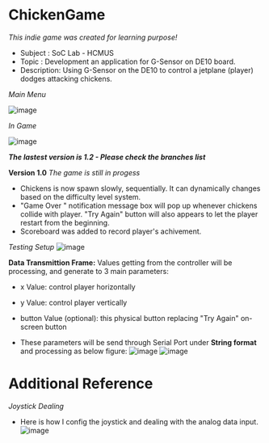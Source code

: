 # ChickenGame
_This indie game was created for learning purpose!_

+ Subject    : SoC Lab - HCMUS
+ Topic      : Development an application for G-Sensor on DE10 board.
+ Description: Using G-Sensor on the DE10 to control a jetplane (player) dodges attacking chickens.

_Main Menu_

![image](https://github.com/user-attachments/assets/804c1b47-3224-48c8-a8ab-48fee3c7b001)

_In Game_

![image](https://github.com/user-attachments/assets/dac34634-3a7a-4123-97df-bacb8d38d6ab)

**_The lastest version is 1.2 - Please check the branches list_**

**Version 1.0**
_The game is still in progess_
- Chickens is now spawn slowly, sequentially. It can dynamically changes based on the difficulty level system.
- "Game Over " notification message box will pop up whenever chickens collide with player. "Try Again" button will also appears to let the player restart from the beginning.
- Scoreboard was added to record player's achivement.

_Testing Setup_
![image](https://github.com/user-attachments/assets/28acb836-20f5-4da9-9464-9878bc575df3)

**Data Transmittion Frame:** Values getting from the controller will be processing, and generate to 3 main parameters:
- x Value: control player horizontally
- y Value: control player vertically
- button Value (optional): this physical button replacing "Try Again" on-screen button

- These parameters will be send through Serial Port under **String format** and processing as below figure:
![image](https://github.com/user-attachments/assets/c3568ece-4b3b-453a-a1e9-d73fbfd234a6)
![image](https://github.com/user-attachments/assets/b49f3f36-88fd-474f-9186-3011a6eb130a)

# Additional Reference
_Joystick Dealing_
+ Here is how I config the joystick and dealing with the analog data input.
![image](https://github.com/user-attachments/assets/016bf85c-9af3-4827-af16-49f4f21705e2)
